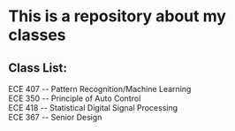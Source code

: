 # This is a repository about my classes


## Class List:

ECE 407 -- Pattern Recognition/Machine Learning  
ECE 350 -- Principle of Auto Control   
ECE 418 -- Statistical Digital Signal Processing  
ECE 367 -- Senior Design  
